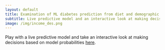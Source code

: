 ```yaml
---
layout: default
title: Examination of ML diabetes prediction from diet and demographic data.
subtitle: Live predictive model and an interactive look at making decisions based on model probabilities.
image: /img/income_des.png
---
```

Play with a live predictive model and take an interactive look at making 
decisions based on model probabilities 
[here](https://recommend-diabetes-screening.herokuapp.com).